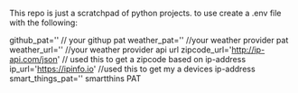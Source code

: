 This repo is just a scratchpad of python projects. to use create a .env file with the following:

github_pat='' // your githup pat
weather_pat='' //your weather provider pat
weather_url='' //your weather provider api url
zipcode_url='http://ip-api.com/json' // used this to get a zipcode based on ip-address
ip_url='https://ipinfo.io' //used this to get my a devices ip-address
smart_things_pat='' smartthins PAT